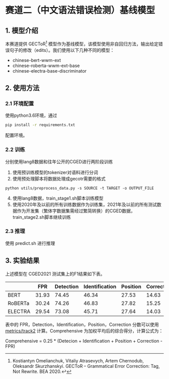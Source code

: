 # 赛道二（中文语法错误检测）基线模型

## 1. 模型介绍

本赛道提供 GECToR[^1] 模型作为基线模型，该模型使用非自回归方法，输出给定错误句子的修改（edits）。我们使用以下几种不同的模型：

- chinese-bert-wwm-ext
- chinese-roberta-wwm-ext-base
- chinese-electra-base-discriminator

## 2. 使用方法

### 2.1 环境配置

使用python3.6环境，通过

~~~~bash
pip install -r requirements.txt
~~~~

配置环境。

### 2.2 训练

分别使用lang8数据和往年公开的CGED进行两阶段训练

1. 使用预训练模型的tokenizer对语料进行分词
3. 使用预处理脚本将数据处理成gecotr需要的格式  
```
python utils/preprocess_data.py -s SOURCE -t TARGET -o OUTPUT_FILE
```
4. 使用lang8数据，train_stage1.sh脚本训练模型
5. 使用2020年及以前的所有训练数据作为训练集，2021年及以前的所有测试数据作为开发集（繁体字数据集需经过繁简转换）的CGED数据，train_stage2.sh脚本继续训练 

### 2.3 推理

使用 predict.sh 进行推理

## 3. 实验结果

上述模型在 CGED2021 测试集上的F1结果如下表。

|         | FPR   | Detection | Identification | Position | Correction | Comprehensive |
| ------- | ----- | --------- | -------------- | -------- | ---------- | ------------- |
| BERT    | 31.93 | 74.45     | 46.34          | 27.53    | 14.63      | 32.83         |
| RoBERTa | 30.24 | 74.26     | 46.83          | 27.82    | 15.25      | 33.48         |
| ELECTRA | 29.54 | 73.08     | 45.71          | 27.64    | 14.03      | 32.73         |

表中的 FPR，Detection，Identification，Position，Correction 分数可以使用 [metrics/track2](https://github.com/blcuicall/CCL2022-CLTC/tree/main/metrics/track2) 计算。Comprehensive 为加权平均后的综合得分，计算公式为：

Comprehensive = 0.25 * (Detecion + Identification + Position + Correction - FPR)

[^1]:Kostiantyn Omelianchuk, Vitaliy Atrasevych, Artem Chernodub, Oleksandr Skurzhanskyi.  GECToR – Grammatical Error Correction: Tag, Not Rewrite. BEA 2020.↩